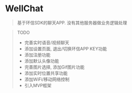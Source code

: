 # WellChat
> 基于环信SDK的聊天APP. 没有其他服务器做业务逻辑处理

> TODO
> * 完善实时语音/视频聊天
> * 添加设置页面, 退出/切换环信APP KEY功能
> * 添加注册功能
> * 添加默认头像功能
> * 完善图片选择, 添加Gif图片功能
> * 添加实时位置共享功能
> * 添加WiFi/移动网络控制
> * 引入MVP框架
